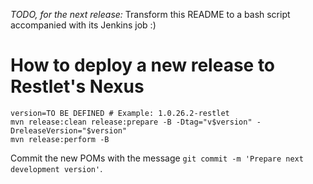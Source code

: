 *TODO, for the next release:*
Transform this README to a bash script accompanied with its Jenkins job :)


# How to deploy a new release to Restlet's Nexus

```
version=TO BE DEFINED # Example: 1.0.26.2-restlet
mvn release:clean release:prepare -B -Dtag="v$version" -DreleaseVersion="$version"
mvn release:perform -B
```

Commit the new POMs with the message
`git commit -m 'Prepare next development version'`.
